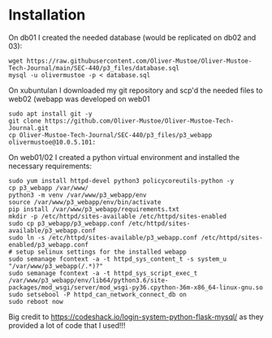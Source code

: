 # Installation
On db01 I created the needed database (would be replicated on db02 and 03):
```
wget https://raw.githubusercontent.com/Oliver-Mustoe/Oliver-Mustoe-Tech-Journal/main/SEC-440/p3_files/database.sql 
mysql -u olivermustoe -p < database.sql
```

On xubuntulan I downloaded my git repository and scp'd the needed files to web02 (webapp was developed on web01
```
sudo apt install git -y
git clone https://github.com/Oliver-Mustoe/Oliver-Mustoe-Tech-Journal.git
cp Oliver-Mustoe-Tech-Journal/SEC-440/p3_files/p3_webapp olivermustoe@10.0.5.101:
```

On web01/02 I created a python virtual environment and installed the necessary requirements:
```
sudo yum install httpd-devel python3 policycoreutils-python -y
cp p3_webapp /var/www/
python3 -m venv /var/www/p3_webapp/env
source /var/www/p3_webapp/env/bin/activate
pip install /var/www/p3_webapp/requirements.txt
mkdir -p /etc/httpd/sites-available /etc/httpd/sites-enabled
sudo cp p3_webapp/p3_webapp.conf /etc/httpd/sites-available/p3_webapp.conf
sudo ln -s /etc/httpd/sites-available/p3_webapp.conf /etc/httpd/sites-enabled/p3_webapp.conf
# setup selinux settings for the installed webapp
sudo semanage fcontext -a -t httpd_sys_content_t -s system_u "/var/www/p3_webapp(/.*)?"
sudo semanage fcontext -a -t httpd_sys_script_exec_t /var/www/p3_webapp/env/lib64/python3.6/site-packages/mod_wsgi/server/mod_wsgi-py36.cpython-36m-x86_64-linux-gnu.so
sudo setsebool -P httpd_can_network_connect_db on
sudo reboot now
```


Big credit to https://codeshack.io/login-system-python-flask-mysql/ as they provided a lot of code that I used!!!
